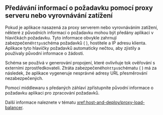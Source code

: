 ## <a name="forward-request-information-with-a-proxy-or-load-balancer"></a>Předávání informací o požadavku pomocí proxy serveru nebo vyrovnávání zatížení

Pokud je aplikace nasazená za proxy serverem nebo vyrovnáváním zatížení, některé z původních informací o požadavku mohou být předány aplikaci v hlavičkách požadavku. Tyto informace obvykle zahrnují zabezpečené`https`schéma požadavků ( ), hostitele a IP adresu klienta. Aplikace tyto hlavičky požadavků automaticky nečtou, aby zjistily a používaly původní informace o žádosti.

Schéma se používá v generování propojení, které ovlivňuje tok ověřování s externími zprostředkovateli. Ztráta zabezpečeného`https`schématu ( ) má za následek, že aplikace vygeneruje nesprávné adresy URL přesměrování nezabezpečených.

Pomocí middlewaru s předaných záhlaví zpřístupníte původní informace o požadavku aplikaci pro zpracování požadavků.

Další informace naleznete v tématu <xref:host-and-deploy/proxy-load-balancer>.

